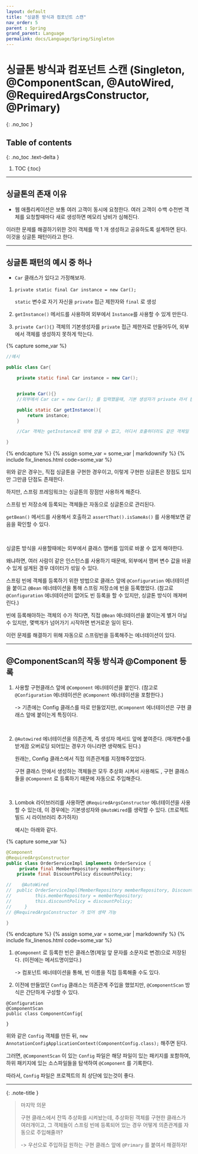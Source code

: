 ```yaml
---
layout: default
title: "싱글톤 방식과 컴포넌트 스캔"
nav_order: 5
parent : Spring
grand_parent: Language
permalink: docs/Language/Spring/Singleton
---
```


# 싱글톤 방식과 컴포넌트 스캔 (Singleton, @ComponentScan, @AutoWired, @RequiredArgsConstructor,  @Primary)
{: .no_toc }

## Table of contents
{: .no_toc .text-delta }

1. TOC
{:toc}

---

## 싱글톤의 존재 이유


- 웹 애플리케이션은 보통 여러 고객이 동시에 요청한다. 여러 고객이 수백 수천번 객체를 요청할때마다 새로 생성하면 메모리 낭비가 심해진다. 


이러한 문제를 해결하기위한 것이 객체를 딱 1 개 생성하고 공유하도록 설계하면 된다. 이것을 싱글톤 패턴이라고 한다.



------

## 싱글톤 패턴의 예시 중 하나



- `Car` 클래스가 있다고 가정해보자.

1. `private static final Car instance = new Car();`

   `static` 변수로 자기 자신을 `private` 접근 제한자와 `final` 로 생성



2. `getInstance()` 메서드를 사용하여 외부에서 `Instance`를 사용할 수 있게 만든다.



3. `private Car(){}` 객체의 기본생성자를 `private` 접근 제한자로 만들어두어, 외부에서 객체를 생성하지 못하게 막는다.


{% capture some_var %}
```java
//예시

public class Car{

    private static final Car instance = new Car();


    private Car(){}
    //외부에서 Car car = new Car(); 를 입력했을때, 기본 생성자가 private 라서 컴파일 오류가 생길 것

    public static Car getInstance(){
        return instance;
    }

    //Car 객체는 getInstance로 밖에 얻을 수 없고, 어디서 호출하더라도 같은 객체일 것

}
```
{% endcapture %}
{% assign some_var = some_var | markdownify %}
{% include fix_linenos.html code=some_var %}

위와 같은 경우는, 직접 싱글톤을 구현한 경우이고, 이렇게 구현한 싱글톤은 장점도 있지만 그만큼 단점도 존재한다.



하지만, 스프링 프레임워크는 싱글톤의 장점만 사용하게 해준다.



스프링 빈 저장소에 등록되는 객체들은 자동으로 싱글톤으로 관리된다.



`getBean()` 메서드를 사용해서 호출하고 `assertThat().isSameAs()` 를 사용해보면 같음을 확인할 수 있다.


<br>


싱글톤 방식을 사용할때에는 외부에서 클래스 맴버를 임의로 바꿀 수 없게 해야한다.



왜냐하면, 여러 사람이 같은 인스턴스를 사용하기 때문에, 외부에서 맴버 변수 값을 바꿀 수 있게 설계된 경우 데이터가 섞일 수 있다.





스프링 빈에 객체를 등록하기 위한 방법으로 클래스 앞에 `@Configuration` 에너테이션을 붙이고 `@Bean` 에너테이션을 통해 스프링 저장소에 빈을 등록했었다. (참고로 `@Configuration` 에너테이션이 없어도 빈 등록을 할 수 있지만, 싱글톤 방식이 깨져버린다.)





빈에 등록해야하는 객체의 수가 적다면, 직접 `@Bean` 에너테이션을 붙이는게 별거 아닐 수 있지만, 몇백개가 넘어가기 시작하면 번거로운 일이 된다.



이런 문제를 해결하기 위해 자동으로 스프링빈을 등록해주는 에너테이션이 있다.



------

## @ComponentScan의 작동 방식과 @Component 등록



1. 사용할 구현클래스 앞에 `@Component` 에너테이션을 붙인다. (참고로 `@Configuration` 에너테이션은 `@Component` 에너테이션을 포함한다.)

   -> 기존에는 Config 클래스를 따로 만들었지만, `@Component` 에너테이션은 구현 클래스 앞에 붙이는게 특징이다.

<br>


2. `@Autowired` 에너테이션을 의존관계, 즉 생성자 메서드 앞에 붙여준다. (매개변수를 받게끔 오버로딩 되어있는 경우가 아니라면 생략해도 된다.)

   원래는, Config 클래스에서 직접 의존관계를 지정해주었었다.

   구현 클래스 안에서 생성하는 객체들은 모두 추상화 시켜서 사용해도 , 구현 클래스들을 `@Component` 로 등록하기 때문에 자동으로 주입해준다. 

<br>

3. Lombok 라이브러리를 사용하면 `@RequiredArgsConstructor` 에너테이션을 사용할 수 있는데, 이 경우에는 기본생성자와 `@AutoWired`를 생략할 수 있다. (프로젝트 빌드 시 라이브러리 추가하자)

   예시는 아래와 같다.

{% capture some_var %}
```java
@Component
@RequiredArgsConstructor
public class OrderServiceImpl implements OrderService {
     private final MemberRepository memberRepository;
    private final DiscountPolicy discountPolicy;

//    @AutoWired
//  public OrderServiceImpl(MemberRepository memberRepository, DiscountPolicy discountPolicy) {
//         this.memberRepository = memberRepository;
//         this.discountPolicy = discountPolicy;
//     }     
// @RequiredArgsConstructor 가 있어 생략 가능

}
```
{% endcapture %}
{% assign some_var = some_var | markdownify %}
{% include fix_linenos.html code=some_var %}


1. `@Component` 로 등록한 빈은 클래스명(제일 앞 문자를 소문자로 변경)으로 저장된다. (이전에는 메서드명이었다.)

   -> 컴포넌트 에너테이션을 통해, 빈 이름을 직접 등록해줄 수도 있다. 


2. 이전에 만들었던 `Config` 클래스는 의존관계 주입을 했었지만, `@ComponentScan` 방식은 간단하게 구성할 수 있다.



```
@Configuration
@ComponentScan
public class ComponentConfig{

}
```



위와 같은 `Config` 객체를 만든 뒤, `new AnnotationConfigApplicationContext(ComponentConfig.class);` 해주면 된다.





그러면, `@ComponentScan` 이 있는 `Config` 파일은 해당 파일이 있는 패키지를 포함하여, 하위 패키지에 있는 소스파일들을 탐색하여 `@Component` 를 기록한다.



따라서, `Config` 파일은 프로젝트의 최 상단에 있는것이 좋다.

------

{: .note-title }
> 마지막 의문
>
> 구현 클래스에서 잔뜩 추상화를 시켜놨는데, 추상화된 객체를 구현한 클래스가 여러개이고, 그 객체들이 스프링 빈에 등록되어 있는 경우 어떻게 의존관계를 자동으로 주입해줄까?
>
> -> 우선으로 주입하길 원하는 구현 클래스 앞에 `@Primary` 를 붙여서 해결하자!